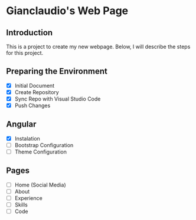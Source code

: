# Gianclaudio's Web Page

## Introduction
This is a project to create my new webpage.
Below, I will describe the steps for this project.

## Preparing the Environment
- [x] Initial Document
- [x] Create Repository
- [x] Sync Repo with Visual Studio Code
- [x] Push Changes

## Angular
- [x] Instalation
- [ ] Bootstrap Configuration
- [ ] Theme Configuration

## Pages
- [ ] Home (Social Media)
- [ ] About
- [ ] Experience
- [ ] Skills
- [ ] Code
